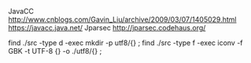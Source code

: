 JavaCC
http://www.cnblogs.com/Gavin_Liu/archive/2009/03/07/1405029.html
https://javacc.java.net/
Jparsec
http://jparsec.codehaus.org/

find ./src -type d -exec mkdir -p utf8/{} \;
find ./src -type f -exec iconv -f GBK -t UTF-8 {} -o ./utf8/{} \;
